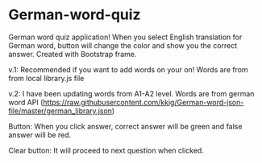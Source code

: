 # German-word-quiz
German word quiz application!
When you select English translation for German word, button will change the color and show you the correct answer.
Created with Bootstrap frame.

v.1: Recommended if you want to add words on your on! Words are from from local library.js file

v.2: I have been updating words from A1-A2 level. Words are from german word API (https://raw.githubusercontent.com/kkig/German-word-json-file/master/german_library.json)

Button: 
When you click answer, correct answer will be green and false answer will be red.

Clear button: 
It will proceed to next question when clicked.
